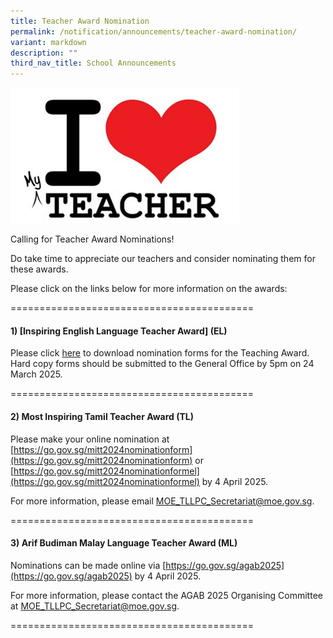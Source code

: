 ```yaml
---
title: Teacher Award Nomination
permalink: /notification/announcements/teacher-award-nomination/
variant: markdown
description: ""
third_nav_title: School Announcements
---
```

![](/images/iloveteacher.png)

Calling for Teacher Award Nominations!

Do take time to appreciate our teachers and consider nominating them for these awards.

Please click on the links below for more information on the awards:

==========================================

#### **1) [Inspiring English Language Teacher Award]** (EL)

Please click [here](https://www.languagecouncils.sg/goodenglish/inspiring-teacher-of-english-award/nomination-information) to download nomination forms for the Teaching Award. 
Hard copy forms should be submitted to the General Office by 5pm on 24 March 2025. 

==========================================

#### **2)	Most Inspiring Tamil Teacher Award** (TL)

Please make your online nomination at [https://go.gov.sg/mitt2024nominationform](https://go.gov.sg/mitt2024nominationform) or [https://go.gov.sg/mitt2024nominationformel](https://go.gov.sg/mitt2024nominationformel) by 4 April 2025.

For more information, please email [MOE_TLLPC_Secretariat@moe.gov.sg](MOE_TLLPC_Secretariat@moe.gov.sg).

==========================================

#### **3)	Arif Budiman Malay Language Teacher Award** (ML)

Nominations can be made online via [https://go.gov.sg/agab2025](https://go.gov.sg/agab2025) by 4 April 2025.

For more information, please contact the AGAB 2025 Organising Committee at [MOE_TLLPC_Secretariat@moe.gov.sg](MOE_MLLPC_Secretariat@moe.gov.sg).

==========================================
